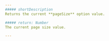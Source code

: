 ```yaml
---
##### shortDescription
Returns the current **pageSize** option value.

##### return: Number
The current page size value.

---
```

